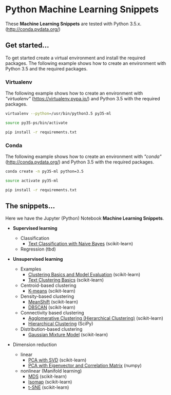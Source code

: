 # Python Machine Learning Snippets
These __Machine Learning Snippets__ are tested with Python 3.5.x. (http://conda.pydata.org/)

## Get started...
To get started create a virtual environment and install the required packages. 
The following example shows how to create an environment with Python 3.5 and 
the required packages.


### Virtualenv
The following example shows how to create an environment with 
_"virtualenv"_ (https://virtualenv.pypa.io/)
and Python 3.5 with the required packages.

```bash
virtualenv --python=/usr/bin/python3.5 py35-ml

source py35-ps/bin/activate

pip install -r requirements.txt
``` 

### Conda
The following example shows how to create an environment with _"conda"_ 
(http://conda.pydata.org/) and Python 3.5 with
the required packages.

```bash
conda create -n py35-ml python=3.5

source activate py35-ml

pip install -r requirements.txt
``` 


## The snippets...
Here we have the Jupyter (Python) Notebook __Machine Learning Snippets__.

- __Supervised learning__
    - Classification
        - [Text Classification with Naive Bayes](supervised/text_classification) (scikit-learn)
    - Regression (tbd)
- __Unsupervised learning__ 
    - Examples
        - [Clustering Basics and Model Evaluation](unsupervised/clustering/clustering_basics_model_evaluation.ipynb) (scikit-learn)
        - [Text Clustering Basics](unsupervised/clustering/clustering_text.ipynb) (scikit-learn)
    - Centroid-based clustering
        - [K-means](unsupervised/clustering/kmeans/clustering_kmeans.ipynb) (scikit-learn)
    - Density-based clustering
        - [MeanShift](unsupervised/clustering/meanshift/clustering_meanshift.ipynb) (scikit-learn)
        - [DBSCAN](unsupervised/clustering/dbscan/clustering_dbscan.ipynb) (scikit-learn)
    - Connectivity based clustering
        - [Agglomerative Clustering (Hierarchical Clustering)](unsupervised/clustering/agglomerative/clustering_agglomerative.ipynb) (scikit-learn)
        - [Hierarchical Clustering](unsupervised/clustering/hclust/clustering_hclust.ipynb) (SciPy)
    - Distribution-based clustering
        - [Gaussian Mixture Model](unsupervised/clustering/gaussian_mixture/clustering_gaussian_mixture.ipynb) (scikit-learn)
        
       
- Dimension reduction
    - linear
        - [PCA with SVD](unsupervised/dimensionality_reduction/pca/dimensionality_reduction_pca.ipynb) (scikit-learn)
        - [PCA with Eigenvector and Correlation Matrix](unsupervised/dimensionality_reduction/eigen/dimensionality_reduction_eigen.ipynb) (numpy)
    - nonlinear (Manifold learning)
        - [MDS](unsupervised/dimensionality_reduction/mds/dimensionality_reduction_mds.ipynb) (scikit-learn)
        - [Isomap](unsupervised/dimensionality_reduction/isomap/dimensionality_reduction_isomap.ipynb) (scikit-learn)
        - [t-SNE](unsupervised/dimensionality_reduction/tsne/dimensionality_reduction_tsne.ipynb) (scikit-learn)